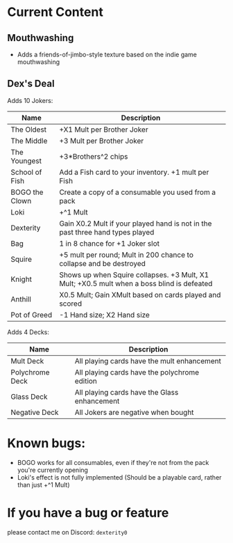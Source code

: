 # Current Content

## Mouthwashing

- Adds a friends-of-jimbo-style texture based on the indie game mouthwashing

## Dex's Deal
Adds 10 Jokers:

| Name           | Description                                                                                |
| -------------- | ------------------------------------------------------------------------------------------ |
| The Oldest     | +X1 Mult per Brother Joker                                                                 |
| The Middle     | +3 Mult per Brother Joker                                                                  |
| The Youngest   | +3\*Brothers^2 chips                                                                       |
| School of Fish | Add a Fish card to your inventory. +1 mult per Fish                                        |
| BOGO the Clown | Create a copy of a consumable you used from a pack                                         |
| Loki           | +^1 Mult                                                                                   |
| Dexterity      | Gain X0.2 Mult if your played hand is not in the past three hand types played              |
| Bag            | 1 in 8 chance for +1 Joker slot                                                            |
| Squire         | +5 mult per round; Mult in 200 chance to collapse and be destroyed                         |
| Knight         | Shows up when Squire collapses. +3 Mult, X1 Mult; +X0.5 mult when a boss blind is defeated |
| Anthill        | X0.5 Mult; Gain XMult based on cards played and scored                                     |
| Pot of Greed   | -1 Hand size; X2 Hand size                                                                 |

Adds 4 Decks:

| Name            | Description                                   |
| --------------- | --------------------------------------------- |
| Mult Deck       | All playing cards have the mult enhancement   |
| Polychrome Deck | All playing cards have the polychrome edition |
| Glass Deck      | All playing cards have the Glass enhancement  |
| Negative Deck   | All Jokers are negative when bought           |

# Known bugs:
- BOGO works for all consumables, even if they're not from the pack you're currently opening
- Loki's effect is not fully implemented (Should be a playable card, rather than just +^1 Mult)

# If you have a bug or feature
please contact me on Discord: `dexterity0`